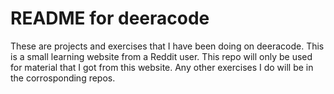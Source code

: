 # README for deeracode

These are projects and exercises that I have been doing on deeracode. This is a small learning website from a Reddit user. This repo will only be used for material that I got from this website. Any other exercises I do will be in the corrosponding repos.
